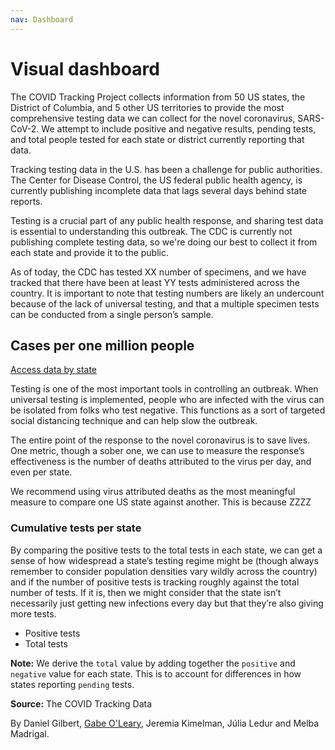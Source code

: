 ```yaml
---
nav: Dashboard
---
```


<div class="dashboard">
  <div class="title-container">
    <h1 class="title">Visual dashboard</h1>
  </div>
  <p>The COVID Tracking Project collects information from 50 US states, the District of Columbia, and 5 other US territories to provide the most comprehensive testing data we can collect for the novel coronavirus, SARS-CoV-2. We attempt to include positive and negative results, pending tests, and total people tested for each state or district currently reporting that data.</p>
  <p>Tracking testing data in the U.S. has been a challenge for public authorities. The Center for Disease Control, the US federal public health agency, is currently publishing incomplete data that lags several days behind state reports.</p>

  <div class="side-by-side">
    <div class="graphic-text">
      <p>Testing is a crucial part of any public health response, and sharing test data is essential to understanding this outbreak. The CDC is currently not publishing complete testing data, so we're doing our best to collect it from each state and provide it to the public.</p>
      <p>As of today, the CDC has tested XX number of specimens, and we have tracked that there have been at least YY tests administered across the country. It is important to note that testing numbers are likely an undercount because of the lack of universal testing, and that a multiple specimen tests can be conducted from a single person’s sample.</p>
    </div>
    <div class="graphic" id="cdc-comparison-chart-container">
      <div class="cdc-comparison-chart" id="cdc-test-chart"></div>
      <div class="cdc-comparison-chart" id="ct-test-chart"></div>
    </div>
  </div>

  <div class="map-container">
    <div class="map-column">
      <h2>Cases per one million people</h2>
      <div id="map-legend"></div>
      <div class="map" title="State Positive Cases / million people" id="state-map"></div>
    </div>
  </div>
  <p class="a11y-only">
    <a href="/data">Access data by state</a>
  </p>
  <div class="side-by-side">
    <div class="graphic-text">
      <p>Testing is one of the most important tools in controlling an outbreak. When universal testing is implemented, people who are infected with the virus can be isolated from folks who test negative. This functions as a sort of targeted social distancing technique and can help slow the outbreak.</p>
    </div>
    <div class="graphic" id="chart-daily-positive-total"></div>
  </div>
  <div class="side-by-side">
    <div class="graphic" id="chart-daily-death-total"></div>
    <div class="graphic-text">
      <p>
        The entire point of the response to the novel coronavirus is to save lives. One metric, though a sober one, we can use to measure the response’s effectiveness is the number of deaths attributed to the virus per day, and even per state.
      </p>
      <p>
        We recommend using virus attributed deaths as the most meaningful measure to compare one US state against another. This is because ZZZZ
      </p>
    </div>
  </div>
  <div id="chart-state-small-multiples">
    <h3 class="chart-hed">Cumulative tests per state</h3>
    <p>By comparing the positive tests to the total tests in each state, we can get a sense of how widespread a state’s testing regime might be (though always remember to consider population densities vary wildly across the country) and if the number of positive tests is tracking roughly against the total number of tests. If it is, then we might consider that the state isn’t necessarily just getting new infections every day but that they’re also giving more tests.</p>
    <ul class="chart-legend chart-dek">
      <li><span id="small-multiples-positive-legend"></span> Positive tests</li>
      <li><span id="small-multiples-total-legend"></span> Total tests</li>
    </ul>
    <div class="charts"><!-- where the graphics end up --></div>
    <div class="charts-notes">
      <p><strong>Note:</strong> We derive the <code>total</code> value by adding together the <code>positive</code> and <code>negative</code> value for each state. This is to account for differences in how states reporting <code>pending</code> tests.</p>
      <p><strong>Source:</strong> The COVID Tracking Data </p>
    </div>
    <div class="by-line">By Daniel Gilbert, <a href="https://gabeoleary.com">Gabe O'Leary</a>, Jeremia Kimelman, Júlia Ledur and Melba Madrigal.</div>
  </div>
</div>

<script src="/_assets/js/d3.js"></script>
<script src="/_assets/js/d3-chart.js"></script>
<script src="/_assets/js/d3-legend.js"></script>
<script src="/_assets/js/britecharts.js"></script>

<!-- map resources -->
<link rel="stylesheet" href="https://unpkg.com/leaflet@1.6.0/dist/leaflet.css"
   integrity="sha512-xwE/Az9zrjBIphAcBb3F6JVqxf46+CDLwfLMHloNu6KEQCAWi6HcDUbeOfBIptF7tcCzusKFjFw2yuvEpDL9wQ=="
   crossorigin=""/>
<script src="https://unpkg.com/leaflet@1.6.0/dist/leaflet.js"
   integrity="sha512-gZwIG9x3wUXg2hdXF6+rVkLF/0Vi9U8D2Ntg4Ga5I5BZpVkVxlJWbSQtXPSiUTtC0TjtGOmxa1AJPuV0CPthew=="
   crossorigin=""></script>
<script src="https://cdn.jsdelivr.net/npm/@turf/turf@5/turf.min.js"></script>

<!-- scripts below are for Albers US map projections (currently unused) -->
<!--
<script src="https://unpkg.com/proj4leaflet@1.0.2/src/proj4leaflet.js"></script>
<script src="https://unpkg.com/proj4@2.6.0/dist/proj4-src.js"></script>
-->

<link rel="stylesheet" href="/_assets/css/_dashboard.css" >
<script src="/_assets/js/dashboard-charts.js"></script>
<script src="/_assets/js/dashboard-map.js"></script>
